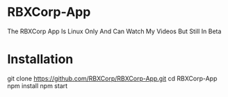 #        RBXCorp-App
The RBXCorp App Is Linux Only And Can Watch My Videos But Still In Beta
# Installation
git clone https://github.com/RBXCorp/RBXCorp-App.git
cd RBXCorp-App
npm install
npm start
